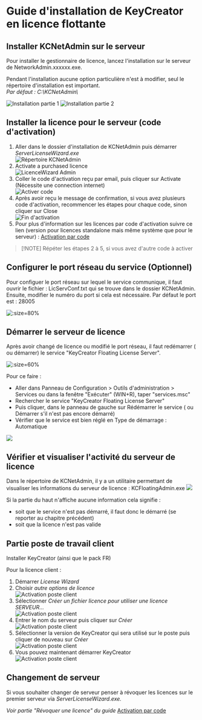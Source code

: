 # Guide d'installation de KeyCreator en licence flottante

## Installer KCNetAdmin sur le serveur

Pour installer le gestionnaire de licence, lancez l'installation sur le serveur de NetworkAdmin.xxxxxx.exe.

Pendant l'installation aucune option particulière n'est à modifier, seul le répertoire d'installation est important.  
_Par défaut : C:\KCNetAdmin\\_

![Installation partie 1](../assets/images_fiches/guide-dinstallation-serveur/install1.png ':size=45%') ![Installation partie 2](../assets/images_fiches/guide-dinstallation-serveur/install2.png ':size=45%')

## Installer la licence pour le serveur (code d'activation)

1. Aller dans le dossier d'installation de KCNetAdmin puis démarrer _ServerLicenseWizard.exe_  
   ![Répertoire KCNetAdmin](../assets/images_fiches/guide-dinstallation-serveur/repKCNetAdmin.png  ':size=75%')
2. Activate a purchased licence  
   ![LicenceWizard Admin](../assets/images_fiches/guide-dinstallation-serveur/ActivateLicence.png  ':size=75%')
3. Coller le code d'activation reçu par email, puis cliquer sur Activate (Nécessite une connection internet)  
   ![Activer code](../assets/images_fiches/guide-dinstallation-serveur/ActivateLicence2.png   ':size=75%')  
4. Après avoir reçu le message de confirmation, si vous avez plusieurs code d'activation, recommencer les étapes pour chaque code, sinon cliquer sur Close  
   ![Fin d'activation](../assets/images_fiches/guide-dinstallation-serveur/ActivateLicence3.png   ':size=75%')  
5. Pour plus d'information sur les licences par code d'activation suivre ce lien (version pour licences standalone mais même système que pour le serveur) : [Activation par code](public/activation-par-code.md)

>[!NOTE] Répéter les étapes 2 à 5, si vous avez d'autre code à activer

## Configurer le port réseau du service (Optionnel)

Pour configuer le port réseau sur lequel le service communique, il faut ouvrir le fichier : LicServConf.txt qui se trouve dans le dossier KCNetAdmin. Ensuite, modifier le numéro du port si cela est nécessaire. Par défaut le port est : 28005

![](../assets/images_fiches/guide-dinstallation-serveur/LicServConf.png   ':size=80%')

## Démarrer le serveur de licence

Après avoir changé de licence ou modifié le port réseau, il faut redémarrer ( ou démarrer) le service "KeyCreator Floating License Server".

![](../assets/images_fiches/guide-dinstallation-serveur/run_services.png   ':size=60%')

Pour ce faire :

- Aller dans Panneau de Configuration > Outils d'administration > Services ou dans la fenêtre "Exécuter" (WIN+R), taper "services.msc"
- Rechercher le service "KeyCreator Floating License Server"
- Puis cliquer, dans le panneau de gauche sur Rédémarrer le service ( ou Démarrer s'il n'est pas encore démarré)
- Vérifier que le service est bien réglé en Type de démarrage : Automatique

![](../assets/images_fiches/guide-dinstallation-serveur/Services.png)

## Vérifier et visualiser l'activité du serveur de licence

Dans le répertoire de KCNetAdmin, il y a un utilitaire permettant de visualiser les informations du serveur de licence : KCFloatingAdmin.exe
![](../assets/images_fiches/guide-dinstallation-serveur/AdminTool.png)

Si la partie du haut n'affiche aucune information cela signifie :

- soit que le service n'est pas démarré, il faut donc le démarré (se reporter au chapitre précédent)
- soit que la licence n'est pas valide

## Partie poste de travail client

Installer KeyCreator (ainsi que le pack FR)

Pour la licence client :

1. Démarrer _License Wizard_
2. Choisir *autre options de licence*  
   ![Activation poste client](../assets/images_fiches/guide-dinstallation-serveur/ActLicClient1.png   ':size=75%')
3. Sélectionner _Créer un fichier licence pour utiliser une licence SERVEUR..._  
   ![Activation poste client](../assets/images_fiches/guide-dinstallation-serveur/ActLicClient2.png   ':size=75%')
4. Entrer le nom du serveur puis cliquer sur _Créer_  
   ![Activation poste client](../assets/images_fiches/guide-dinstallation-serveur/ActLicClient3.png   ':size=75%')
5. Sélectionner la version de KeyCreator qui sera utilisé sur le poste puis cliquer de nouveau sur _Créer_  
   ![Activation poste client](../assets/images_fiches/guide-dinstallation-serveur/ActLicClient4.png   ':size=75%')
6. Vous pouvez maintenant démarrer KeyCreator  
   ![Activation poste client](../assets/images_fiches/guide-dinstallation-serveur/ActLicClient5.png   ':size=75%')

## Changement de serveur

Si vous souhaiter changer de serveur penser à révoquer les licences sur le premier serveur via _ServerLicenseWizard.exe._

_Voir partie "Révoquer une licence" du guide_ [Activation par code](/public/activation-par-code?id=révoquer-une-licence)
